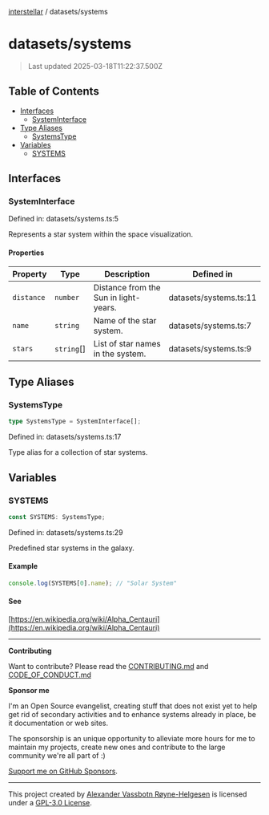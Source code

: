 [interstellar](../README.md) / datasets/systems

# datasets/systems

> Last updated 2025-03-18T11:22:37.500Z

## Table of Contents

- [Interfaces](#interfaces)
  - [SystemInterface](#systeminterface)
- [Type Aliases](#type-aliases)
  - [SystemsType](#systemstype)
- [Variables](#variables)
  - [SYSTEMS](#systems)

## Interfaces

### SystemInterface

Defined in: datasets/systems.ts:5

Represents a star system within the space visualization.

#### Properties

| Property                       | Type        | Description                           | Defined in             |
| ------------------------------ | ----------- | ------------------------------------- | ---------------------- |
| <a id="distance" /> `distance` | `number`    | Distance from the Sun in light-years. | datasets/systems.ts:11 |
| <a id="name" /> `name`         | `string`    | Name of the star system.              | datasets/systems.ts:7  |
| <a id="stars" /> `stars`       | `string`\[] | List of star names in the system.     | datasets/systems.ts:9  |

## Type Aliases

### SystemsType

```ts
type SystemsType = SystemInterface[];
```

Defined in: datasets/systems.ts:17

Type alias for a collection of star systems.

## Variables

### SYSTEMS

```ts
const SYSTEMS: SystemsType;
```

Defined in: datasets/systems.ts:29

Predefined star systems in the galaxy.

#### Example

```ts
console.log(SYSTEMS[0].name); // "Solar System"
```

#### See

[https://en.wikipedia.org/wiki/Alpha_Centauri](https://en.wikipedia.org/wiki/Alpha_Centauri)

---

**Contributing**

Want to contribute? Please read the
[CONTRIBUTING.md](https://github.com/phun-ky/interstellar/blob/main/CONTRIBUTING.md)
and
[CODE_OF_CONDUCT.md](https://github.com/phun-ky/interstellar/blob/main/CODE_OF_CONDUCT.md)

**Sponsor me**

I'm an Open Source evangelist, creating stuff that does not exist yet to help
get rid of secondary activities and to enhance systems already in place, be it
documentation or web sites.

The sponsorship is an unique opportunity to alleviate more hours for me to
maintain my projects, create new ones and contribute to the large community
we're all part of :)

[Support me on GitHub Sponsors](https://github.com/sponsors/phun-ky).

---

This project created by [Alexander Vassbotn Røyne-Helgesen](http://phun-ky.net)
is licensed under a [GPL-3.0
License](https://choosealicense.com/licenses/gpl-3.0/).

